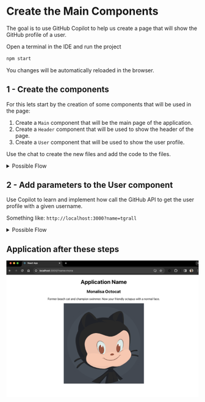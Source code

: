 # Create the Main Components

The goal is to use GitHub Copilot to help us create a page that will show the GitHub profile of a user.

Open a terminal in the IDE and run the project

```bash  
npm start
```

You changes will be automatically reloaded in the browser.

## 1 - Create the components

For this lets start by the creation of some components that will be used in the page:

1. Create a `Main` component that will be the main page of the application.
2. Create a `Header` component that will be used to show the header of the page.
3. Create a `User` component that will be used to show the user profile.

Use the chat to create the new files and add the code to the files.

<details>
<summary>Possible Flow</summary>

1. Open Copilot Chat
2. Ask the following question: 
   ```
   @workspace create a new component called Main that is called from the App.js
   Create a Header component that will show the name of the application
   Create a User component that will show the user profile using a call to the GitHub API using fetch
   Add Header and user to the Main component
   ```
</details>


## 2 - Add parameters to the User component

Use Copilot to learn and implement how call the GitHub API to get the user profile with a given username.

Something like: `http://localhost:3000?name=tgrall`



<details>
<summary>Possible Flow</summary>

1. Open the `User.js` file, select the code 
2. Ask Copilot Inline Chat to add a parameter to the component, using for example this question:
   ```
   use the browser url paramter name=tgrall to pass the value to the github api call
   ```
</details>


## Application after these steps

![Application](./001-app.png)